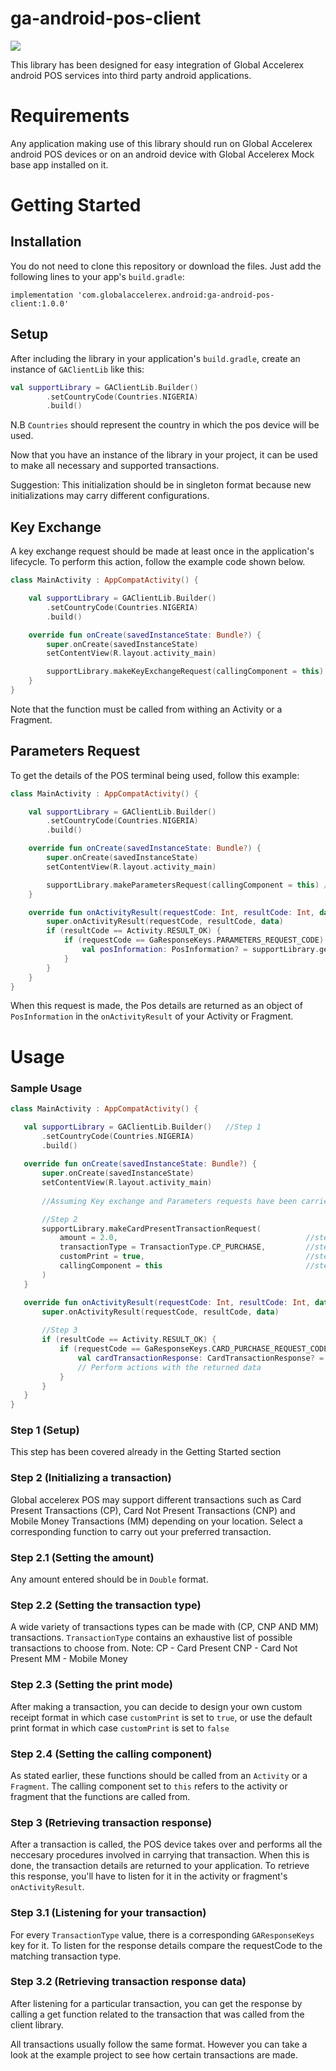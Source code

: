 # ga-android-pos-client
<a href='https://bintray.com/globalaccelerex/globalaccelerex-android/ga-android-pos-client/_latestVersion'><img src='https://api.bintray.com/packages/globalaccelerex/globalaccelerex-android/ga-android-pos-client/images/download.svg'></a>

This library has been designed for easy integration of Global Accelerex android POS services into third party android applications. 

# Requirements

Any application making use of this library should run on Global Accelerex android POS devices or on an android device with Global Accelerex Mock base app installed on it.  

# Getting Started

## Installation
You do not need to clone this repository or download the files. Just add the following lines to your app's `build.gradle`:

`implementation 'com.globalaccelerex.android:ga-android-pos-client:1.0.0'`

## Setup

After including the library in your application's `build.gradle`, create an instance of `GAClientLib` like this:

```kotlin
val supportLibrary = GAClientLib.Builder()
        .setCountryCode(Countries.NIGERIA)
        .build()
```
N.B `Countries` should represent the country in which the pos device will be used.

Now that you have an instance of the library in your project, it can be used to make all necessary and supported transactions.

Suggestion: This initialization should be in singleton format because new initializations may carry different configurations.

## Key Exchange

A key exchange request should be made at least once in the application's lifecycle. To perform this action, follow the example code shown below.

```kotlin
class MainActivity : AppCompatActivity() {

    val supportLibrary = GAClientLib.Builder()
        .setCountryCode(Countries.NIGERIA)
        .build()

    override fun onCreate(savedInstanceState: Bundle?) {
        super.onCreate(savedInstanceState)
        setContentView(R.layout.activity_main)

        supportLibrary.makeKeyExchangeRequest(callingComponent = this) // calling component should either be an Activity or a fragment
    }
}
```
Note that the function must be called from withing an Activity or a Fragment.

## Parameters Request
To get the details of the POS terminal being used, follow this example:

```kotlin
class MainActivity : AppCompatActivity() {

    val supportLibrary = GAClientLib.Builder()
        .setCountryCode(Countries.NIGERIA)
        .build()

    override fun onCreate(savedInstanceState: Bundle?) {
        super.onCreate(savedInstanceState)
        setContentView(R.layout.activity_main)

        supportLibrary.makeParametersRequest(callingComponent = this) // calling component should either be an Activity or a fragment
    }

    override fun onActivityResult(requestCode: Int, resultCode: Int, data: Intent?) {
        super.onActivityResult(requestCode, resultCode, data)
        if (resultCode == Activity.RESULT_OK) {
            if (requestCode == GaResponseKeys.PARAMETERS_REQUEST_CODE) {
                val posInformation: PosInformation? = supportLibrary.getPosParametersResponse(data)
            }
        }
    }
}
```
When this request is made, the Pos details are returned as an object of `PosInformation` in the `onActivityResult` of your Activity or Fragment.

# Usage

### Sample Usage

 ```kotlin
class MainActivity : AppCompatActivity() {

    val supportLibrary = GAClientLib.Builder()   //Step 1
        .setCountryCode(Countries.NIGERIA)
        .build()
    
    override fun onCreate(savedInstanceState: Bundle?) {
        super.onCreate(savedInstanceState)
        setContentView(R.layout.activity_main)
        
        //Assuming Key exchange and Parameters requests have been carried out.

        //Step 2
        supportLibrary.makeCardPresentTransactionRequest(
            amount = 2.0,                                          //step 2.1
            transactionType = TransactionType.CP_PURCHASE,         //step 2.2
            customPrint = true,                                    //step 2.3
            callingComponent = this                                //step 2.4
        )
    }

    override fun onActivityResult(requestCode: Int, resultCode: Int, data: Intent?) {
        super.onActivityResult(requestCode, resultCode, data)
        
        //Step 3
        if (resultCode == Activity.RESULT_OK) {
            if (requestCode == GaResponseKeys.CARD_PURCHASE_REQUEST_CODE) {            //step 3.1
                val cardTransactionResponse: CardTransactionResponse? = supportLibrary.getCardTransactionResponse(data) //step 3.2
                // Perform actions with the returned data
            }
        }
    }
}
```
### Step 1 (Setup)
This step has been covered already in the Getting Started section

### Step 2 (Initializing a transaction)
Global accelerex POS may support different transactions such as Card Present Transactions (CP), Card Not Present Transactions (CNP) and Mobile Money Transactions (MM) depending on your location. Select a corresponding function to carry out your preferred transaction.

### Step 2.1 (Setting the amount)
Any amount entered should be in `Double` format.

### Step 2.2 (Setting the transaction type)
A wide variety of transactions types can be made with (CP, CNP AND MM) transactions. `TransactionType` contains an exhaustive list of possible transactions to choose from.
Note: 
CP - Card Present
CNP - Card Not Present
MM - Mobile Money

### Step 2.3 (Setting the print mode)
After making a transaction, you can decide to design your own custom receipt format in which case `customPrint` is set to `true`, or use the default print format in which case `customPrint` is set to `false`

### Step 2.4 (Setting the calling component)
As stated earlier, these functions should be called from an `Activity` or a `Fragment`.
The calling component set to `this` refers to the activity or fragment that the functions are called from.

### Step 3 (Retrieving transaction response)
After a transaction is called, the POS device takes over and performs all the neccesary procedures involved in carrying that transaction. When this is done, the transaction details are returned to your application. To retrieve this response, you'll have to listen for it in the activity or fragment's `onActivityResult`.

### Step 3.1 (Listening for your transaction)
For every `TransactionType` value, there is a corresponding `GAResponseKeys` key for it. To listen for the response details compare the requestCode to the matching transaction type. 

### Step 3.2 (Retrieving transaction response data)
After listening for a particular transaction, you can get the response by calling a get function related to the transaction that was called from the client library.


All transactions usually follow the same format. However you can take a look at the example project to see how certain transactions are made.




















